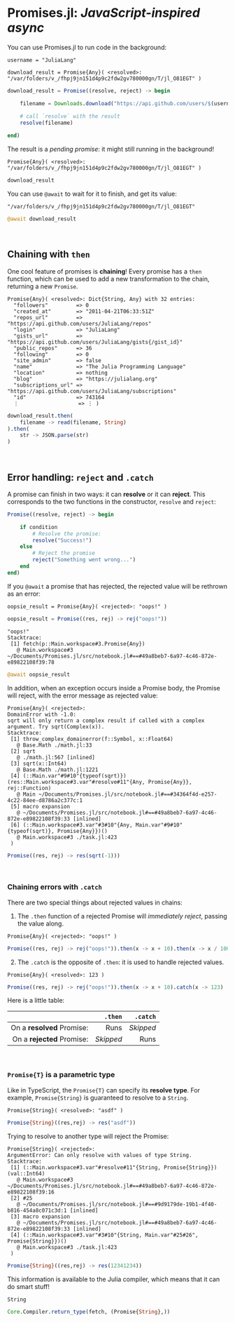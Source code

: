 # Promises.jl: *JavaScript-inspired async*



You can use Promises.jl to run code in the background:



```
username = "JuliaLang"
```


```
download_result = Promise{Any}( <resolved>: "/var/folders/v_/fhpj9jn151d4p9c2fdw2gv780000gn/T/jl_O81EGT" )
```
```julia
download_result = Promise((resolve, reject) -> begin

	filename = Downloads.download("https://api.github.com/users/$(username)")

	# call `resolve` with the result
	resolve(filename)
	
end)
```

The result is a *pending promise*: it might still running in the background! 



```
Promise{Any}( <resolved>: "/var/folders/v_/fhpj9jn151d4p9c2fdw2gv780000gn/T/jl_O81EGT" )
```
```julia
download_result
```

You can use `@await` to wait for it to finish, and get its value:



```
"/var/folders/v_/fhpj9jn151d4p9c2fdw2gv780000gn/T/jl_O81EGT"
```
```julia
@await download_result
```

<br>


## Chaining with `then`

One cool feature of promises is **chaining**! Every promise has a `then` function, which can be used to add a new transformation to the chain, returning a new `Promise`.



```
Promise{Any}( <resolved>: Dict{String, Any} with 32 entries:
  "followers"         => 0
  "created_at"        => "2011-04-21T06:33:51Z"
  "repos_url"         => "https://api.github.com/users/JuliaLang/repos"
  "login"             => "JuliaLang"
  "gists_url"         => "https://api.github.com/users/JuliaLang/gists{/gist_id}"
  "public_repos"      => 36
  "following"         => 0
  "site_admin"        => false
  "name"              => "The Julia Programming Language"
  "location"          => nothing
  "blog"              => "https://julialang.org"
  "subscriptions_url" => "https://api.github.com/users/JuliaLang/subscriptions"
  "id"                => 743164
  ⋮                   => ⋮ )
```
```julia
download_result.then(
	filename -> read(filename, String)
).then(
	str -> JSON.parse(str)
)
```

<br>


## Error handling: `reject` and `.catch`

A promise can finish in two ways: it can **resolve** or it can **reject**. This corresponds to the two functions in the constructor, `resolve` and `reject`:

```julia
Promise((resolve, reject) -> begin

	if condition
		# Resolve the promise:
		resolve("Success!")
	else
		# Reject the promise
		reject("Something went wrong...")
	end
end)
```

If you `@await` a promise that has rejected, the rejected value will be rethrown as an error:



```
oopsie_result = Promise{Any}( <rejected>: "oops!" )
```
```julia
oopsie_result = Promise((res, rej) -> rej("oops!"))
```

```
"oops!"
Stacktrace:
 [1] fetch(p::Main.workspace#3.Promise{Any})
   @ Main.workspace#3 ~/Documents/Promises.jl/src/notebook.jl#==#49a8beb7-6a97-4c46-872e-e89822108f39:78
```
```julia
@await oopsie_result
```

In addition, when an exception occurs inside a Promise body, the Promise will reject, with the error message as rejected value:



```
Promise{Any}( <rejected>: 
DomainError with -1.0:
sqrt will only return a complex result if called with a complex argument. Try sqrt(Complex(x)).
Stacktrace:
 [1] throw_complex_domainerror(f::Symbol, x::Float64)
   @ Base.Math ./math.jl:33
 [2] sqrt
   @ ./math.jl:567 [inlined]
 [3] sqrt(x::Int64)
   @ Base.Math ./math.jl:1221
 [4] (::Main.var"#9#10"{typeof(sqrt)})(res::Main.workspace#3.var"#resolve#11"{Any, Promise{Any}}, rej::Function)
   @ Main ~/Documents/Promises.jl/src/notebook.jl#==#34364f4d-e257-4c22-84ee-d8786a2c377c:1
 [5] macro expansion
   @ ~/Documents/Promises.jl/src/notebook.jl#==#49a8beb7-6a97-4c46-872e-e89822108f39:33 [inlined]
 [6] (::Main.workspace#3.var"#3#10"{Any, Main.var"#9#10"{typeof(sqrt)}, Promise{Any}})()
   @ Main.workspace#3 ./task.jl:423
 )
```
```julia
Promise((res, rej) -> res(sqrt(-1)))
```

<br>


### Chaining errors with `.catch`

There are two special things about rejected values in chains:

1. The `.then` function of a rejected Promise will *immediately reject*, passing the value along.



```
Promise{Any}( <rejected>: "oops!" )
```
```julia
Promise((res, rej) -> rej("oops!")).then(x -> x + 10).then(x -> x / 100)
```

2. The `.catch` is the opposite of `.then`: it is used to handle rejected values.



```
Promise{Any}( <resolved>: 123 )
```
```julia
Promise((res, rej) -> rej("oops!")).then(x -> x + 10).catch(x -> 123)
```

Here is a little table:

|                            |   `.then` |  `.catch` |
| --------------------------:| ---------:| ---------:|
| On a **resolved** Promise: |      Runs | *Skipped* |
| On a **rejected** Promise: | *Skipped* |      Runs |



<br>


### `Promise{T}` is a parametric type

Like in TypeScript, the `Promise{T}` can specify its **resolve type**. For example, `Promise{String}` is guaranteed to resolve to a `String`.



```
Promise{String}( <resolved>: "asdf" )
```
```julia
Promise{String}((res,rej) -> res("asdf"))
```

Trying to resolve to another type will reject the Promise:



```
Promise{String}( <rejected>: 
ArgumentError: Can only resolve with values of type String.
Stacktrace:
 [1] (::Main.workspace#3.var"#resolve#11"{String, Promise{String}})(val::Int64)
   @ Main.workspace#3 ~/Documents/Promises.jl/src/notebook.jl#==#49a8beb7-6a97-4c46-872e-e89822108f39:16
 [2] #25
   @ ~/Documents/Promises.jl/src/notebook.jl#==#9d9179de-19b1-4f40-b816-454a8c071c3d:1 [inlined]
 [3] macro expansion
   @ ~/Documents/Promises.jl/src/notebook.jl#==#49a8beb7-6a97-4c46-872e-e89822108f39:33 [inlined]
 [4] (::Main.workspace#3.var"#3#10"{String, Main.var"#25#26", Promise{String}})()
   @ Main.workspace#3 ./task.jl:423
 )
```
```julia
Promise{String}((res,rej) -> res(12341234))
```

This information is available to the Julia compiler, which means that it can do smart stuff!



```
String
```
```julia
Core.Compiler.return_type(fetch, (Promise{String},))
```


<br>

